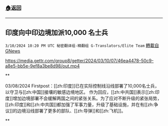 ###  [:house:返回](README.md)
---


## 印度向中印边境加派10,000 名士兵
`3/10/2024 10:20 PM UTC 秘密翻译组-精翻组 G-Translators/Elite Team` [轉載自GNews](https://gnews.org/articles/2382382)


https://media.gettr.com/group8/getter/2024/03/10/07/46ea4478-50c9-a8e5-bb5e-9ef8a3be8d98/out.mp4


**

03/08/2024 Firstpost：[[zh:印度]]已在实际控制线沿线部署了10,000名士兵，以守卫与[[zh:中国]]接壤的敏感边境地区。 作为回应，[[zh:中共国]]表示[[zh:印度]]增加边境部署不会缓解两国之间的紧张关系。为了应对不断升级的紧张局势，[[zh:印度]]和[[zh:中共国]]都加强了军事力量，升级了基础设施，并在有[[zh:争议]]的边境沿线部署了更多的部队、[[zh:导弹]]和[[zh:飞机]]。

**
